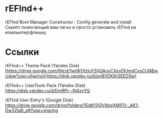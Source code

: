 # rEFInd++
rEFInd Boot Manager Constructor : Config generate and install                           
Скрипт помогающий вам легко и просто установить rEFInd на компьютер\флешку

# Ссылки
rEFInd++ Theme Pack (Yandex Disk)                         
[https://drive.google.com/file/d/1wiWOfzluY3VQAoyCXsvDfJmdCxsCUNBw/view?usp=sharing](https://disk.yandex.ru/d/pnBVDK9rSEEDSw)

rEFInd++ UserTools Pack (Yandex Disk)                          
https://disk.yandex.ru/d/DmRPr--6t4zyYQ

rEFInd User Entry's (Google Disk)                             
https://drive.google.com/drive/folders/1EdKf3jDV4bgXMIF0-_AK1-Dw3ZIaR_q9?usp=sharing

